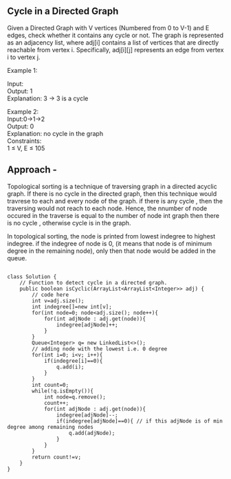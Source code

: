 ## Cycle in a Directed Graph

Given a Directed Graph with V vertices (Numbered from 0 to V-1) and E edges, check whether it contains any cycle or not.
The graph is represented as an adjacency list, where adj[i] contains a list of vertices that are directly reachable from vertex i. Specifically, adj[i][j] represents an edge from vertex i to vertex j.

Example 1:  

Input:  
Output: 1  
Explanation: 3 -> 3 is a cycle   

Example 2:    
Input:0->1->2  
Output: 0  
Explanation: no cycle in the graph  
Constraints:  
1 ≤ V, E ≤ 105  

## Approach -
Topological sorting is a technique of traversing graph in a directed acyclic graph.  If there is no cycle in the directed graph, then this technique would travrese to each and every node of the graph. 
if there is any cycle , then the traversing would not reach to each node. 
Hence, the nnumber of node occured in the traverse is equal to the number of node int graph then there is no cycle , otherwise cycle is in the graph.

In topological sorting, the node is printed from lowest indegree to highest indegree.
if the indegree of node is 0, (it means that node is of minimum degree in the remaining node), only then that node would be added in the queue.

```

class Solution {
    // Function to detect cycle in a directed graph.
    public boolean isCyclic(ArrayList<ArrayList<Integer>> adj) {
        // code here
        int v=adj.size();
        int indegree[]=new int[v];
        for(int node=0; node<adj.size(); node++){
            for(int adjNode : adj.get(node)){
                indegree[adjNode]++;
            }
        }
        Queue<Integer> q= new LinkedList<>();
        // adding node with the lowest i.e. 0 degree
        for(int i=0; i<v; i++){
            if(indegree[i]==0){
                q.add(i);
            }
        }
        int count=0;
        while(!q.isEmpty()){
            int node=q.remove();
            count++;
            for(int adjNode : adj.get(node)){
                indegree[adjNode]--;
                if(indegree[adjNode]==0){ // if this adjNode is of min degree among remaining nodes
                    q.add(adjNode);
                }
            }
        }
        return count!=v;
    }
}
